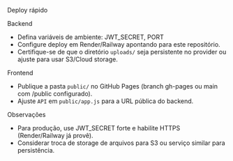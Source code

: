 Deploy rápido

Backend
- Defina variáveis de ambiente: JWT_SECRET, PORT
- Configure deploy em Render/Railway apontando para este repositório.
- Certifique-se de que o diretório `uploads/` seja persistente no provider ou ajuste para usar S3/Cloud storage.

Frontend
- Publique a pasta `public/` no GitHub Pages (branch gh-pages ou main com /public configurado).
- Ajuste `API` em `public/app.js` para a URL pública do backend.

Observações
- Para produção, use JWT_SECRET forte e habilite HTTPS (Render/Railway já provê).
- Considerar troca de storage de arquivos para S3 ou serviço similar para persistência.
